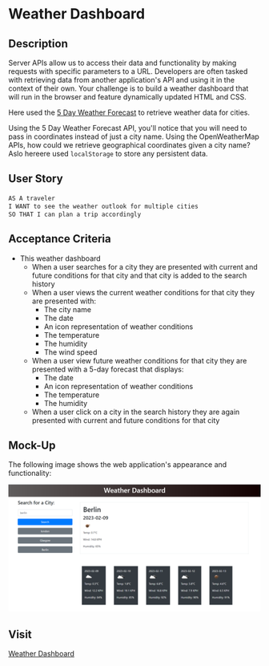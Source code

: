 # Weather Dashboard

## Description

Server APIs allow us to access their data and functionality by making requests with specific parameters to a URL. Developers are often tasked with retrieving data from another application's API and using it in the context of their own. Your challenge is to build a weather dashboard that will run in the browser and feature dynamically updated HTML and CSS.

Here used the [5 Day Weather Forecast](https://openweathermap.org/forecast5) to retrieve weather data for cities. 

Using the 5 Day Weather Forecast API, you'll notice that you will need to pass in coordinates instead of just a city name. Using the OpenWeatherMap APIs, how could we retrieve geographical coordinates given a city name? Aslo hereere used `localStorage` to store any persistent data.

## User Story

```text
AS A traveler
I WANT to see the weather outlook for multiple cities
SO THAT I can plan a trip accordingly
```

## Acceptance Criteria

* This weather dashboard 
  * When a user searches for a city they are presented with current and future conditions for that city and that city is added to the search history
  * When a user views the current weather conditions for that city they are presented with:
    * The city name
    * The date
    * An icon representation of weather conditions
    * The temperature
    * The humidity
    * The wind speed
  * When a user view future weather conditions for that city they are presented with a 5-day forecast that displays:
    * The date
    * An icon representation of weather conditions
    * The temperature
    * The humidity
  * When a user click on a city in the search history they are again presented with current and future conditions for that city

## Mock-Up

The following image shows the web application's appearance and functionality:

![The weather app includes a search option, a list of cities, and a five-day forecast and current weather conditions for London.](./assets/10-server-side-apis-challenge-demo.png)

## Visit 

<a href="https://sinthiya1.github.io/Weather-Dashboard/"> Weather Dashboard</a>


